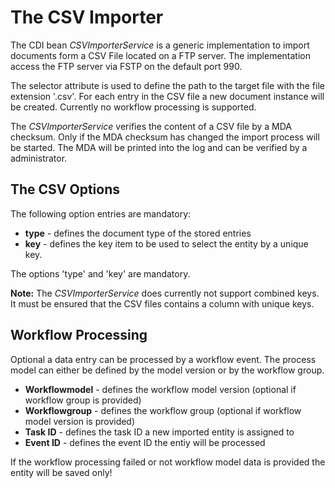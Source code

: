 # The CSV Importer

The CDI bean _CSVImporterService_ is a generic implementation to import documents form a CSV File located on a FTP server. The implementation access the FTP server via FSTP on the default port 990.

The selector attribute is used to define the path to the target file with the file extension '.csv'. For each entry in the CSV file a new document instance will be created. Currently no workflow processing is supported.

The _CSVImporterService_ verifies the content of a CSV file by a MDA checksum. Only if the MDA checksum has changed the import process will be started. The MDA will be printed into the log and can be verified by a administrator.

## The CSV Options

The following option entries are mandatory:

- **type** - defines the document type of the stored entries
- **key** - defines the key item to be used to select the entity by a unique key.

The options 'type' and 'key' are mandatory.

**Note:** The _CSVImporterService_ does currently not support combined keys. It must be ensured that the CSV files contains a column with unique keys.

## Workflow Processing

Optional a data entry can be processed by a workflow event. The process model can either be defined by the model version or by the workflow group.

- **Workflowmodel** - defines the workflow model version (optional if workflow group is provided)
- **Workflowgroup** - defines the workflow group (optional if workflow model version is provided)
- **Task ID** - defines the task ID a new imported entity is assigned to
- **Event ID** - defines the event ID the entiy will be processed

If the workflow processing failed or not workflow model data is provided the entity will be saved only!
